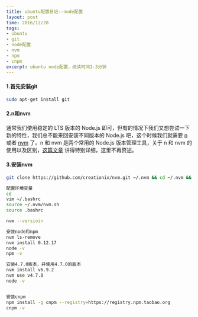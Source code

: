 ```yaml
---
title: ubuntu配置日记--node配置
layout: post
time: 2016/12/20
tags:
- ubuntu
- git
- node配置
- nvm
- npm
- cnpm
excerpt: ubuntu node配置，阅读时间1-3分钟
---
```


#### 1.首先安装git ####

```Bash
sudo apt-get install git
```

#### 2.n和nvm ####

通常我们使用稳定的 LTS 版本的 Node.js 即可，但有的情况下我们又想尝试一下新的特性，我们总不能来回安装不同版本的 Node.js 吧，这个时候我们就需要 [n](https://github.com/tj/n) 或者 [nvm](https://github.com/creationix/nvm) 了。n 和 nvm 是两个常用的 Node.js 版本管理工具，关于 n 和 nvm 的使用以及区别，[这篇文章](http://taobaofed.org/blog/2015/11/17/nvm-or-n/) 讲得特别详细，这里不再赘述。

#### 3.安装nvm ####
```Bash
git clone https://github.com/creationix/nvm.git ~/.nvm && cd ~/.nvm && git checkout `git describe --abbrev=0 --tags`

配置环境变量
cd
vim ~/.bashrc
source ~/.nvm/nvm.sh
source .bashrc

nvm --versioin

安装node和npm
nvm ls-remove
nvm install 0.12.17
node -v
npm -v

安装4.7.0版本，并使用4.7.0的版本
nvm install v6.9.2
nvm use v4.7.0
node -v


安装cnpm
npm install -g cnpm --registry=https://registry.npm.taobao.org
cnpm -v
```